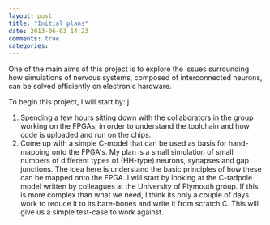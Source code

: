 ```yaml
---
layout: post
title: "Initial plans"
date: 2013-06-03 14:23
comments: true
categories: 
---
```





One of the main aims of this project is to explore the issues surrounding how simulations of nervous systems, composed of interconnected neurons, can be solved efficiently on electronic hardware.

To begin this project, I will start by:
j
1. Spending a few hours sitting down with the collaborators in the group
   working on the FPGAs, in order to understand the toolchain and how code is
   uploaded and run on the chips.
2. Come up with a simple C-model that can be used as basis for hand-mapping
   onto the FPGA's. My plan is a small simulation of small numbers of different
   types of (HH-type) neurons, synapses and gap junctions. The idea here is
   understand the basic principles of how these can be mapped onto the FPGA. I
   will start by looking at the C-tadpole model written by colleagues at the
   University of Plymouth group. If this is more complex than what we need, I
   think its only a couple of days work to reduce it to its bare-bones and
   write it from scratch C. This will give us a simple test-case to work
   against.

